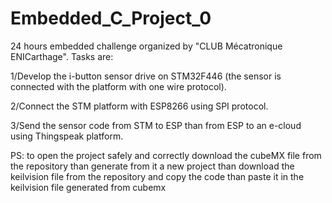 # Embedded_C_Project_0
24 hours embedded challenge organized by "CLUB Mécatronique ENICarthage". Tasks are: 

1/Develop the i-button sensor drive on STM32F446 (the sensor is connected with the platform with one wire protocol). 

2/Connect the STM platform with ESP8266 using SPI protocol. 

3/Send the sensor code from STM to ESP than from ESP to an e-cloud using Thingspeak platform.


PS: to open the project safely and correctly download the cubeMX file from the repository than generate from it a new project than download the keilvision file from the repository and copy the code than paste it in the keilvision file generated from cubemx 
